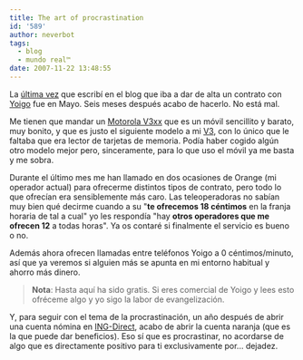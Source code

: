 ```yaml
---
title: The art of procrastination
id: '589'
author: neverbot
tags:
  - blog
  - mundo real™
date: 2007-11-22 13:48:55
---
```


La [última vez](/como-mantener-a-un-tonto-feliz-ii/) que escribí en el blog que iba a dar de alta un contrato con [Yoigo](http://www.yoigo.es/) fue en Mayo. Seis meses después acabo de hacerlo. No está mal.

Me tienen que mandar un [Motorola V3xx](http://www.motorola.com/consumer/v/index.jsp?vgnextoid=cd7e914ec0801110VgnVCM1000008206b00aRCRD&show=productHome) que es un móvil sencillito y barato, muy bonito, y que es justo el siguiente modelo a mi [V3](http://www.motorola.com/consumer/v/index.jsp?vgnextoid=6c8f971bdf20c010VgnVCM1000008206b00aRCRD&show=productHome), con lo único que le faltaba que era lector de tarjetas de memoria. Podía haber cogido algún otro modelo mejor pero, sinceramente, para lo que uso el móvil ya me basta y me sobra.

Durante el último mes me han llamado en dos ocasiones de Orange (mi operador actual) para ofrecerme distintos tipos de contrato, pero todo lo que ofrecían era sensiblemente más caro. Las teleoperadoras no sabían muy bien qué decirme cuando a su "**te ofrecemos 18 céntimos** en la franja horaria de tal a cual" yo les respondía "hay **otros operadores que me ofrecen 12** a todas horas". Ya os contaré si finalmente el servicio es bueno o no.

Además ahora ofrecen llamadas entre teléfonos Yoigo a 0 céntimos/minuto, así que ya veremos si alguien más se apunta en mi entorno habitual y ahorro más dinero.

> **Nota**: Hasta aquí ha sido gratis. Si eres comercial de Yoigo y lees esto ofréceme algo y yo sigo la labor de evangelización.

Y, para seguir con el tema de la procrastinación, un año después de abrir una cuenta nómina en [ING-Direct](http://www.ingdirect.es/), acabo de abrir la cuenta naranja (que es la que puede dar beneficios). Eso sí que es procrastinar, no acordarse de algo que es directamente positivo para ti exclusivamente por... dejadez.
